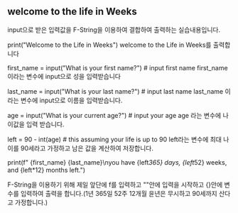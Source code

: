 ## welcome to the life in Weeks

input으로 받은 입력값을 F-String을 이용하여 결합하여 출력하는 실습내용입니다.

print("Welcome to the Life in Weeks") 
welcome to the Life in Weeks를 출력합니다

first_name = input("What is your first name?") # input first name
first_name 이라는 변수에 input으로 성을 입력받습니다

last_name = input("What is your last name?") # input last name
last_name 이라는 변수에 input으로 이름을 입력받습니다.

age = input("What is your current age?") # input your age
age 라는 변수에 나이값을 입력 받습니다.

left = 90 - int(age) # this assuming your life is up to 90
left라는 변수에 최대 나이를 90세라고 가정하고 남은 값을 계산하여 저장합니다.

print(f" {first_name} {last_name}\nyou have {left*365} days, {left*52} weeks, and {left*12} months left.")

F-String을 이용하기 위해 제일 앞단에 f를 입력하고 ""안에 입력을 시작하고 {}안에 변수를 입력하여 출력을 합니다.(1년 365일 52주 12개월 윤년은 무시하고 90세까지 산다고 가정합니다.)

